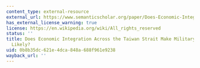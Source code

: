 ```yaml
---
content_type: external-resource
external_url: https://www.semanticscholar.org/paper/Does-Economic-Integration-Across-the-Taiwan-Strait-Kastner/621194c9e5961007d2df870f32426cfa5d377d3b
has_external_license_warning: true
license: https://en.wikipedia.org/wiki/All_rights_reserved
status: ''
title: Does Economic Integration Across the Taiwan Strait Make Military Conflict Less
  Likely?
uid: 0b8b35dc-621e-4dca-848a-688f961e9238
wayback_url: ''
---
```


